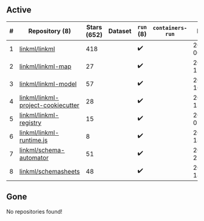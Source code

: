 ## Active
| # | Repository (8) | Stars (652) | Dataset | `run` (8) | `containers-run` | Last Modified |
| --- | --- | --- | --- | --- | --- | --- |
| 1 | [linkml/linkml](https://github.com/linkml/linkml) | 418 |  | :heavy_check_mark: |  | 2025-10-18 00:56:50+00:00 |
| 2 | [linkml/linkml-map](https://github.com/linkml/linkml-map) | 27 |  | :heavy_check_mark: |  | 2025-10-07 15:27:58+00:00 |
| 3 | [linkml/linkml-model](https://github.com/linkml/linkml-model) | 57 |  | :heavy_check_mark: |  | 2025-06-02 16:47:55+00:00 |
| 4 | [linkml/linkml-project-cookiecutter](https://github.com/linkml/linkml-project-cookiecutter) | 28 |  | :heavy_check_mark: |  | 2025-02-13 13:26:22+00:00 |
| 5 | [linkml/linkml-registry](https://github.com/linkml/linkml-registry) | 15 |  | :heavy_check_mark: |  | 2025-10-13 07:08:30+00:00 |
| 6 | [linkml/linkml-runtime.js](https://github.com/linkml/linkml-runtime.js) | 8 |  | :heavy_check_mark: |  | 2023-06-12 18:56:08+00:00 |
| 7 | [linkml/schema-automator](https://github.com/linkml/schema-automator) | 51 |  | :heavy_check_mark: |  | 2025-07-14 21:01:09+00:00 |
| 8 | [linkml/schemasheets](https://github.com/linkml/schemasheets) | 48 |  | :heavy_check_mark: |  | 2025-05-01 18:20:42+00:00 |

## Gone
No repositories found!
